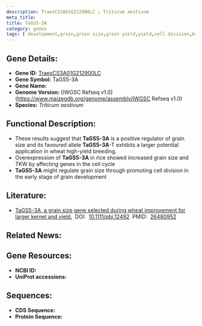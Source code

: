 ```yaml
---
description: TraesCS3A01G212900LC ; Triticum aestivum
meta_title:
title: TaGS5-3A
category: genes
tags: [ development,grain,grain size,grain yield,yield,cell division,breeding,cell cycle ]
---
```


## Gene Details:
- **Gene ID:**	[TraesCS3A01G212900LC](https://www.maizegdb.org/gene_center/gene/TraesCS3A01G212900LC)
- **Gene Symbol:** TaGS5-3A
- **Gene Name:** 
- **Genome Version:** [IWGSC Refseq v1.0](https://www.maizegdb.org/genome/assembly/IWGSC Refseq v1.0)
- **Species:** *Triticum aestivum*

## Functional Description:
   - These results suggest that **TaGS5-3A** is a positive regulator of grain size and its favoured allele **TaGS5-3A**-T exhibits a larger potential application in wheat high-yield breeding.
   - Overexpression of **TaGS5-3A** in rice showed increased grain size and TKW by affecting genes in the cell cycle
   - **TaGS5-3A** might regulate grain size through promoting cell division in the early stage of grain development

## Literature:
   - [TaGS5-3A, a grain size gene selected during wheat improvement for larger kernel and yield.]( https://onlinelibrary.wiley.com/doi/10.1111/pbi.12492)&nbsp;&nbsp;DOI:&nbsp;&nbsp;[10.1111/pbi.12492](https://onlinelibrary.wiley.com/doi/10.1111/pbi.12492)&nbsp;&nbsp;PMID:&nbsp;&nbsp;[26480952](https://pubmed.ncbi.nlm.nih.gov/26480952/)

## Related News:

## Gene Resources:
- **NCBI ID:** [](https://www.ncbi.nlm.nih.gov/gene/?term=)
- **UniProt accessions:** [](https://www.uniprot.org/uniprotkb//entry)

## Sequences:
- **CDS Sequence:**
- **Protein Sequence:**
